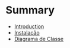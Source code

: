 # Summary

* [Introduction](README.md)
* [Instalação](instalacao.md)
* [Diagrama de Classe](diagrama-de-classe.md)

